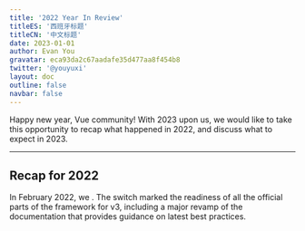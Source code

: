 ```yaml
---
title: '2022 Year In Review'
titleES: '西班牙标题'
titleCN: '中文标题'
date: 2023-01-01
author: Evan You
gravatar: eca93da2c67aadafe35d477aa8f454b8
twitter: '@youyuxi'
layout: doc
outline: false
navbar: false
---
```


Happy new year, Vue community! With 2023 upon us, we would like to take this opportunity to recap what happened in 2022, and discuss what to expect in 2023.

---

## Recap for 2022

In February 2022, we . The switch marked the readiness of all the official parts of the framework for v3, including a major revamp of the documentation that provides guidance on latest best practices.

